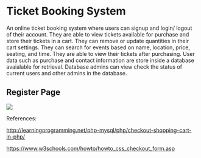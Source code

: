 # Ticket Booking System

An online ticket booking system where users can signup and login/ logout of their account. 
They are able to view tickets available for purchase and store their tickets in a cart. 
They can remove or update quantities in their cart settings. They can search for events based
on name, location, price, seating, and time. They are able to view their tickets after purchasing.
User data such as purchase and contact information are store inside a database avaialable for 
retrieval. Database admins can view check the status of current users and other admins in the database. 

## Register Page

![](screenshots/)

References:

http://learningprogramming.net/php-mysql/php/checkout-shopping-cart-in-php/

https://www.w3schools.com/howto/howto_css_checkout_form.asp
